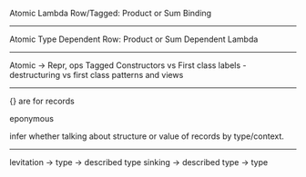 Atomic
Lambda
Row/Tagged: Product or Sum
Binding

---

Atomic Type
Dependent Row: Product or Sum
Dependent Lambda

---

Atomic -> Repr, ops
Tagged Constructors vs First class labels - destructuring vs first class patterns and views

---

{} are for records

eponymous

infer whether talking about structure or value of records by type/context.

---

levitation -> type -> described type
sinking -> described type -> type
